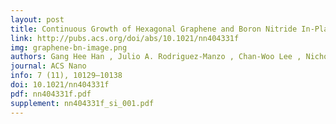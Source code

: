 ```yaml
---
layout: post
title: Continuous Growth of Hexagonal Graphene and Boron Nitride In-Plane Heterostructures by Atmospheric Pressure Chemical Vapor Deposition
link: http://pubs.acs.org/doi/abs/10.1021/nn404331f
img: graphene-bn-image.png
authors: Gang Hee Han , Julio A. Rodriguez-Manzo , Chan-Woo Lee , Nicholas J. Kybert , Mitchell B. Lerner , Zhengqing John Qi , Eric N. Dattoli , Andrew M. Rappe , Marija Drndić, and A.T. Charlie Johnson
journal: ACS Nano
info: 7 (11), 10129–10138
doi: 10.1021/nn404331f
pdf: nn404331f.pdf
supplement: nn404331f_si_001.pdf
---
```

